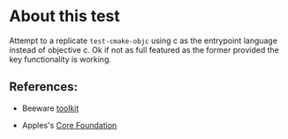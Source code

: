 # About this test

Attempt to a replicate `test-cmake-objc` using c as the entrypoint language instead of objective c. Ok if not as full featured as the former provided the key functionality is working.


## References:

- Beeware [toolkit]([beeware](https://github.com/beeware))

- Apples's [Core Foundation](https://developer.apple.com/documentation/corefoundation?language=objc)

